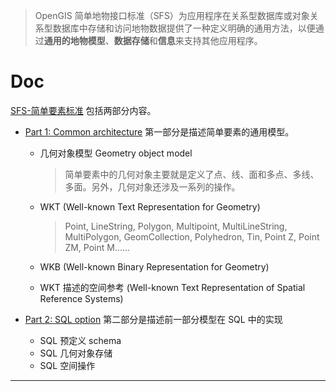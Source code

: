 > OpenGIS 简单地物接口标准（SFS）为应用程序在关系型数据库或对象关系型数据库中存储和访问地物数据提供了一种定义明确的通用方法，以便通过**通用的地物模型**、**数据存储**和**信息**来支持其他应用程序。

# Doc

[SFS-简单要素标准](https://www.osgeo.cn/doc_ogcstd/ogc_standard/ch02_chapter1/chapter.html) 包括两部分内容。

- [Part 1: Common architecture](https://www.ogc.org/standards/sfa) 第一部分是描述简单要素的通用模型。

	- 几何对象模型 Geometry object model

		> 简单要素中的几何对象主要就是定义了点、线、面和多点、多线、多面。另外，几何对象还涉及一系列的操作。

	- WKT (Well-known Text Representation for Geometry)

		> Point, LineString, Polygon, Multipoint, MultiLineString, MultiPolygon, GeomCollection, Polyhedron, Tin, Point Z, Point ZM, Point M......

	- WKB (Well-known Binary Representation for Geometry)

	- WKT 描述的空间参考 (Well-known Text Representation of Spatial Reference Systems)

- [Part 2: SQL option](https://www.ogc.org/standards/sfs) 第二部分是描述前一部分模型在 SQL 中的实现

	- SQL 预定义 schema
	- SQL 几何对象存储
	- SQL 空间操作

---